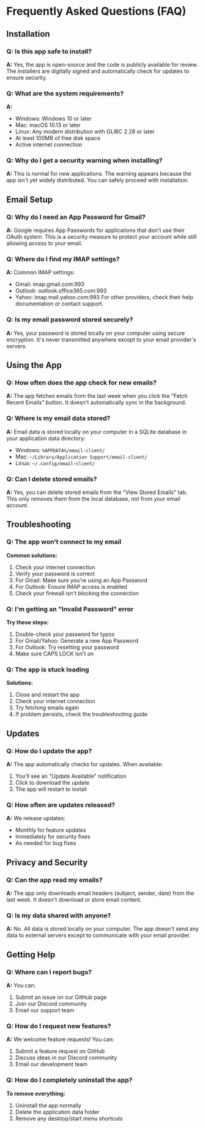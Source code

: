 # Frequently Asked Questions (FAQ)

## Installation

### Q: Is this app safe to install?
**A:** Yes, the app is open-source and the code is publicly available for review. The installers are digitally signed and automatically check for updates to ensure security.

### Q: What are the system requirements?
**A:**
- Windows: Windows 10 or later
- Mac: macOS 10.13 or later
- Linux: Any modern distribution with GLIBC 2.28 or later
- At least 100MB of free disk space
- Active internet connection

### Q: Why do I get a security warning when installing?
**A:** This is normal for new applications. The warning appears because the app isn't yet widely distributed. You can safely proceed with installation.

## Email Setup

### Q: Why do I need an App Password for Gmail?
**A:** Google requires App Passwords for applications that don't use their OAuth system. This is a security measure to protect your account while still allowing access to your email.

### Q: Where do I find my IMAP settings?
**A:** Common IMAP settings:
- Gmail: imap.gmail.com:993
- Outlook: outlook.office365.com:993
- Yahoo: imap.mail.yahoo.com:993
For other providers, check their help documentation or contact support.

### Q: Is my email password stored securely?
**A:** Yes, your password is stored locally on your computer using secure encryption. It's never transmitted anywhere except to your email provider's servers.

## Using the App

### Q: How often does the app check for new emails?
**A:** The app fetches emails from the last week when you click the "Fetch Recent Emails" button. It doesn't automatically sync in the background.

### Q: Where is my email data stored?
**A:** Email data is stored locally on your computer in a SQLite database in your application data directory:
- Windows: `%APPDATA%/email-client/`
- Mac: `~/Library/Application Support/email-client/`
- Linux: `~/.config/email-client/`

### Q: Can I delete stored emails?
**A:** Yes, you can delete stored emails from the "View Stored Emails" tab. This only removes them from the local database, not from your email account.

## Troubleshooting

### Q: The app won't connect to my email
**Common solutions:**
1. Check your internet connection
2. Verify your password is correct
3. For Gmail: Make sure you're using an App Password
4. For Outlook: Ensure IMAP access is enabled
5. Check your firewall isn't blocking the connection

### Q: I'm getting an "Invalid Password" error
**Try these steps:**
1. Double-check your password for typos
2. For Gmail/Yahoo: Generate a new App Password
3. For Outlook: Try resetting your password
4. Make sure CAPS LOCK isn't on

### Q: The app is stuck loading
**Solutions:**
1. Close and restart the app
2. Check your internet connection
3. Try fetching emails again
4. If problem persists, check the troubleshooting guide

## Updates

### Q: How do I update the app?
**A:** The app automatically checks for updates. When available:
1. You'll see an "Update Available" notification
2. Click to download the update
3. The app will restart to install

### Q: How often are updates released?
**A:** We release updates:
- Monthly for feature updates
- Immediately for security fixes
- As needed for bug fixes

## Privacy and Security

### Q: Can the app read my emails?
**A:** The app only downloads email headers (subject, sender, date) from the last week. It doesn't download or store email content.

### Q: Is my data shared with anyone?
**A:** No. All data is stored locally on your computer. The app doesn't send any data to external servers except to communicate with your email provider.

## Getting Help

### Q: Where can I report bugs?
**A:** You can:
1. Submit an issue on our GitHub page
2. Join our Discord community
3. Email our support team

### Q: How do I request new features?
**A:** We welcome feature requests! You can:
1. Submit a feature request on GitHub
2. Discuss ideas in our Discord community
3. Email our development team

### Q: How do I completely uninstall the app?
**To remove everything:**
1. Uninstall the app normally
2. Delete the application data folder
3. Remove any desktop/start menu shortcuts 
